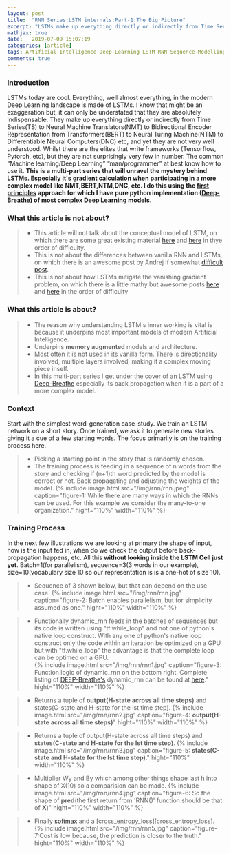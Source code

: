 ```yaml
---
layout: post
title:  "RNN Series:LSTM internals:Part-1:The Big Picture"
excerpt: "LSTMs make up everything directly or indirectly from Time Series(TS) to Neural Machine Translators(NMT) to Bidirectional Encoder Representation from Transformers(BERT) to Neural Turing Machine(NTM) to Differentiable Neural Computers(DNC) etc, and yet they are not very well understood. <strong>This is a multi-part series that will unravel the mystery behind LSTMs.</strong> Especially it's gradient calculation when participating in a more complex model like NMT,BERT,NTM,DNC, etc. <strong>I do this using the first principles approach for which I have pure python implementation Deep-Breathe of most complex Deep Learning models.</strong>"
mathjax: true
date:   2019-07-09 15:07:19
categories: [article]
tags: Artificial-Intelligence Deep-Learning LSTM RNN Sequence-Modelling
comments: true
---
```


### Introduction
LSTMs today are cool. Everything, well almost everything, in the modern Deep Learning landscape is made of LSTMs. I know that might be an exaggeration but, it can only be understated that they are absolutely indispensable. They make up everything directly or indirectly from Time Series(TS) to Neural Machine Translators(NMT) to Bidirectional Encoder Representation from Transformers(BERT) to Neural Turing Machine(NTM) to Differentiable Neural Computers(DNC) etc, and yet they are not very well understood. Whilst there are the elites that write frameworks (Tensorflow, Pytorch, etc), but they are not surprisingly very few in number. The common “Machine learning/Deep Learning”  “man/programmer” at best know how to use it. <strong>This is a multi-part series that will unravel the mystery behind LSTMs. Especially it's gradient calculation when participating in a more complex model like NMT,BERT,NTM,DNC, etc. I do this using the [first principles][first principles] approach for which I have pure python implementation ([Deep-Breathe]) of most complex Deep Learning models.</strong>

### What this article is not about?
> * This article will not talk about the conceptual model of LSTM, on which there are some great existing material [here][lstm-1] and [here][lstm-2] in thye order of difficulty.
> * This is not about the differences between vanilla RNN and LSTMs, on which there is an awesome post by Andrej if somewhat [difficult post][lstm-3].
> * This is not about how LSTMs mitigate the vanishing gradient problem, on which there is a little mathy but awesome posts [here][lstm-4] and [here][lstm-5] in the order of difficulty     

### What this article is about?
> * The reason why understanding LSTM's inner working is vital is because it underpins most important models of modern Artificial Intelligence.
> * Underpins <strong>memory augmented</strong> models and architecture.  
> * Most often it is not used in its vanilla form. There is directionality involved, multiple layers involved, making it a complex moving piece inself.
> * In this multi-part series I get under the cover of an LSTM using [Deep-Breathe] especially its back propagation when it is a part of a more complex model.

### Context
Start with the simplest word-generation case-study. We train an LSTM network on a short story. Once trained, we ask it to generate new stories giving it a cue of a few starting words. The focus primarily is on the training process here.
> * Picking a starting point in the story that is randomly chosen.
> * The training process is feeding in a sequence of n words from the story and checking if (n+1)th word predicted by the model is correct or not. Back propagating and adjusting the weights of the model.
{%
    include image.html
    src="/img/rnn/rnn.jpeg"
    caption="figure-1: While there are many ways in which the RNNs can be used. For this example we consider the many-to-one organization."
    hight="110%"
    width="110%"
%}


### Training Process
In the next few illustrations we are looking at primary the shape of input, how is the input fed in, when do we check the output before back-propagation happens, etc. All this <strong>without looking inside the LSTM Cell just yet</strong>. Batch=1(for parallelism), sequence=3(3 words in our example), size=10(vocabulary size 10 so our representation is is a one-hot of size 10).

> * Sequence of 3 shown below, but that can depend on the use-case.
{%
    include image.html
    src="/img/rnn/rnn.jpg"
    caption="figure-2: Batch enables parallelism, but for simplicity assumed as one."
    hight="110%"
    width="110%"
%}

> * Functionally dynamic_rnn feeds in the batches of sequences but its code is written using "tf.while_loop" and not one of python's native loop construct. With any one of python's native loop construct only the code within an iteration be optimized on a GPU but with "tf.while_loop" the advantage is that the complete loop can be optimed on a GPU.    
{%
    include image.html
    src="/img/rnn/rnn1.jpg"
    caption="figure-3: Function logic of dynamic_rnn on the bottom right. Complete listing of <a href='https://github.com/slowbreathing/Deep-Breathe'>DEEP-Breathe's</a> dynamic_rnn can be found at <a href='https://github.com/slowbreathing/Deep-Breathe/blob/master/org/mk/training/dl/rnn.py'>here</a>."
    hight="110%"
    width="110%"
%}

> * Returns a tuple of <strong>output(H-state across all time steps)</strong> and states(C-state and H-state for the lst time step).
{%
    include image.html
    src="/img/rnn/rnn2.jpg"
    caption="figure-4: <strong>output(H-state across all time steps)</strong>"
    hight="110%"
    width="110%"
%}

> * Returns a tuple of output(H-state across all time steps) and <strong>states(C-state and H-state for the lst time step)</strong>.
{%
    include image.html
    src="/img/rnn/rnn3.jpg"
    caption="figure-5: <strong>states(C-state and H-state for the lst time step)</strong>."
    hight="110%"
    width="110%"
%}

> * Multiplier Wy and By which among other things shape last h into shape of X(10) so a comparision can be made.
{%
    include image.html
    src="/img/rnn/rnn4.jpg"
    caption="figure-6: So the shape of <strong>pred</strong>(the first return from 'RNN()' function should be that of <strong>X</strong>)"
    hight="110%"
    width="110%"
%}

> * Finally [softmax][softmax] and a [cross_entropy_loss][cross_entropy_loss].
{%
    include image.html
    src="/img/rnn/rnn5.jpg"
    caption="figure-7:Cost is low because, the prediction is closer to the truth."
    hight="110%"
    width="110%"
%}



[first principles]: https://medium.com/the-mission/elon-musks-3-step-first-principles-thinking-how-to-think-and-solve-difficult-problems-like-a-ba1e73a9f6c0
[Deep-Breathe]: https://github.com/slowbreathing/Deep-Breathe
[lstm-1]: https://colah.github.io/posts/2015-08-Understanding-LSTMs/
[lstm-2]: https://r2rt.com/written-memories-understanding-deriving-and-extending-the-lstm.html
[lstm-3]: http://karpathy.github.io/2015/05/21/rnn-effectiveness/
[lstm-4]: https://weberna.github.io/blog/2017/11/15/LSTM-Vanishing-Gradients.html
[lstm-5]: https://medium.com/datadriveninvestor/how-do-lstm-networks-solve-the-problem-of-vanishing-gradients-a6784971a577

[softmax]: /articles/2019-05/softmax-and-its-gradient
[softmaxtest]: https://github.com/slowbreathing/Deep-Breathe/blob/master/org/mk/training/dl/softmaxtest.py
[Deep-Breathe]: https://github.com/slowbreathing/Deep-Breathe
